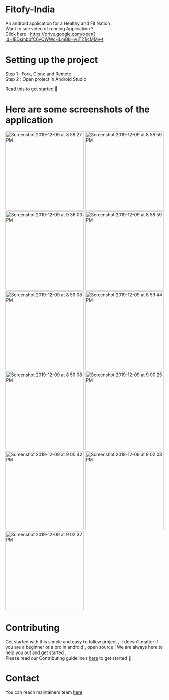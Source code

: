 # Fitofy-India
An android application for a Healthy and Fit Nation . </br>
Want to see video of running Application ? </br>
Click here : https://drive.google.com/open?id=1EDsmbbfC6vOWWcHLmBkHyuT21jcMMv-t

# Setting up the project
Step 1 : Fork, Clone and Remote </br>
Step 2 : Open project in Android Studio

[Read this](https://medium.com/@singhsaumyas150/contribute-to-open-source-using-git-dd918f81e1ba) to get started 🎉 

# Here are some screenshots of the application
<img width="250" alt="Screenshot 2019-12-09 at 8 58 27 PM" src="https://user-images.githubusercontent.com/43576162/70451279-1585e080-1acb-11ea-8660-34c953ae89b6.png">
<img width="250" alt="Screenshot 2019-12-09 at 8 58 59 PM" src="https://user-images.githubusercontent.com/43576162/70451492-79100e00-1acb-11ea-9c46-b39b552054ba.png">
<img width="250" alt="Screenshot 2019-12-09 at 9 36 03 PM" src="https://user-images.githubusercontent.com/43576162/70451770-f5a2ec80-1acb-11ea-851c-11879d193ff8.png">
<img width="250" alt="Screenshot 2019-12-09 at 8 58 59 PM" src="https://user-images.githubusercontent.com/43576162/70451853-2551f480-1acc-11ea-8b9f-53770795529d.png">
<img width="250" alt="Screenshot 2019-12-09 at 8 59 08 PM" src="https://user-images.githubusercontent.com/43576162/70451913-40246900-1acc-11ea-88c0-961f6f8806af.png">
<img width="250" alt="Screenshot 2019-12-09 at 8 59 44 PM" src="https://user-images.githubusercontent.com/43576162/70451925-44508680-1acc-11ea-9509-6827642c2763.png">
<img width="250" alt="Screenshot 2019-12-09 at 8 59 08 PM" src="https://user-images.githubusercontent.com/43576162/70452577-5bdc3f00-1acd-11ea-9665-9368082bcff2.png">
<img width="250" alt="Screenshot 2019-12-09 at 9 00 25 PM" src="https://user-images.githubusercontent.com/43576162/70451972-57635680-1acc-11ea-93c2-c394eed84223.png">
<img width="250" alt="Screenshot 2019-12-09 at 9 00 42 PM" src="https://user-images.githubusercontent.com/43576162/70451975-592d1a00-1acc-11ea-8b4a-4711e6e5eb98.png">
<img width="250" alt="Screenshot 2019-12-09 at 9 02 08 PM" src="https://user-images.githubusercontent.com/43576162/70451980-5b8f7400-1acc-11ea-95f1-0383a2e670ff.png">
<img width="250" alt="Screenshot 2019-12-09 at 9 02 32 PM" src="https://user-images.githubusercontent.com/43576162/70451982-5df1ce00-1acc-11ea-86d6-28a181589392.png">





# Contributing
Get started with this simple and easy to follow project , it doesn't matter if you are a beginner or a pro in android , open source !
We are always here to help you out and get started . </br>
Please read our Contributing guidelines [here](https://github.com/SaumyaSingh1/Fitofy-India/blob/master/CONTRIBUTING.md) to get started 💯

# Contact
You can reach maintainers team [here](https://groups.google.com/d/forum/fitofy-india).

